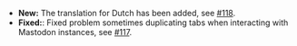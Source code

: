 * **New:** The translation for Dutch has been added, see [#118](https://github.com/rugk/mastodon-simplified-federation/pull/118).
* **Fixed:**: Fixed problem sometimes duplicating tabs when interacting with Mastodon instances, see [#117](https://github.com/rugk/mastodon-simplified-federation/issues/117).
